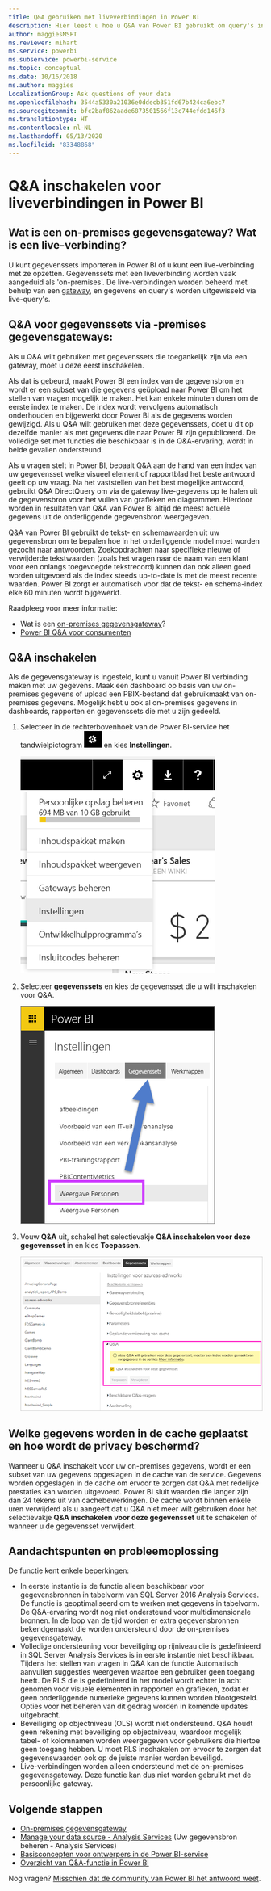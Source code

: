 ```yaml
---
title: Q&A gebruiken met liveverbindingen in Power BI
description: Hier leest u hoe u Q&A van Power BI gebruikt om query's in natuurlijke taal uit te voeren via live-verbindingen met Analysis Services-gegevens en de on-premises gegevensgateway.
author: maggiesMSFT
ms.reviewer: mihart
ms.service: powerbi
ms.subservice: powerbi-service
ms.topic: conceptual
ms.date: 10/16/2018
ms.author: maggies
LocalizationGroup: Ask questions of your data
ms.openlocfilehash: 3544a5330a21036e0ddecb351fd67b424ca6ebc7
ms.sourcegitcommit: bfc2baf862aade6873501566f13c744efdd146f3
ms.translationtype: HT
ms.contentlocale: nl-NL
ms.lasthandoff: 05/13/2020
ms.locfileid: "83348868"
---
```

# <a name="enable-qa-for-live-connections-in-power-bi"></a>Q&A inschakelen voor liveverbindingen in Power BI
## <a name="what-is-the-on-premises-data-gateway--what-is-a-live-connection"></a>Wat is een on-premises gegevensgateway?  Wat is een live-verbinding?
U kunt gegevenssets importeren in Power BI of u kunt een live-verbinding met ze opzetten. Gegevenssets met een liveverbinding worden vaak aangeduid als 'on-premises'. De live-verbindingen worden beheerd met behulp van een [gateway](../connect-data/service-gateway-onprem.md), en gegevens en query's worden uitgewisseld via live-query's.

## <a name="qa-for-on-premises-data-gateway-datasets"></a>Q&A voor gegevenssets via -premises gegevensgateways:
Als u Q&A wilt gebruiken met gegevenssets die toegankelijk zijn via een gateway, moet u deze eerst inschakelen.

Als dat is gebeurd, maakt Power BI een index van de gegevensbron en wordt er een subset van die gegevens geüpload naar Power BI om het stellen van vragen mogelijk te maken. Het kan enkele minuten duren om de eerste index te maken. De index wordt vervolgens automatisch onderhouden en bijgewerkt door Power BI als de gegevens worden gewijzigd. Als u Q&A wilt gebruiken met deze gegevenssets, doet u dit op dezelfde manier als met gegevens die naar Power BI zijn gepubliceerd. De volledige set met functies die beschikbaar is in de Q&A-ervaring, wordt in beide gevallen ondersteund.

Als u vragen stelt in Power BI, bepaalt Q&A aan de hand van een index van uw gegevensset welke visueel element of rapportblad het beste antwoord geeft op uw vraag. Na het vaststellen van het best mogelijke antwoord, gebruikt Q&A DirectQuery om via de gateway live-gegevens op te halen uit de gegevensbron voor het vullen van grafieken en diagrammen. Hierdoor worden in resultaten van Q&A van Power BI altijd de meest actuele gegevens uit de onderliggende gegevensbron weergegeven.

Q&A van Power BI gebruikt de tekst- en schemawaarden uit uw gegevensbron om te bepalen hoe in het onderliggende model moet worden gezocht naar antwoorden. Zoekopdrachten naar specifieke nieuwe of verwijderde tekstwaarden (zoals het vragen naar de naam van een klant voor een onlangs toegevoegde tekstrecord) kunnen dan ook alleen goed worden uitgevoerd als de index steeds up-to-date is met de meest recente waarden. Power BI zorgt er automatisch voor dat de tekst- en schema-index elke 60 minuten wordt bijgewerkt.

Raadpleeg voor meer informatie:

* Wat is een [on-premises gegevensgateway](../connect-data/service-gateway-onprem.md)?
* [Power BI Q&A voor consumenten](../consumer/end-user-q-and-a.md)

## <a name="enable-qa"></a>Q&A inschakelen
Als de gegevensgateway is ingesteld, kunt u vanuit Power BI verbinding maken met uw gegevens.  Maak een dashboard op basis van uw on-premises gegevens of upload een PBIX-bestand dat gebruikmaakt van on-premises gegevens.  Mogelijk hebt u ook al on-premises gegevens in dashboards, rapporten en gegevenssets die met u zijn gedeeld.

1. Selecteer in de rechterbovenhoek van de Power BI-service het tandwielpictogram ![Tandwielpictogram](media/service-q-and-a-direct-query/power-bi-cog.png) en kies **Instellingen**.
   
   ![Menu Instellingen](media/service-q-and-a-direct-query/powerbi-settings.png)
2. Selecteer **gegevenssets** en kies de gegevensset die u wilt inschakelen voor Q&A.
   
   ![Scherm Gegevenssets van menu Instellingen](media/service-q-and-a-direct-query/power-bi-q-and-a-settings.png)
3. Vouw **Q&A** uit, schakel het selectievakje **Q&A inschakelen voor deze gegevensset** in en kies **Toepassen**.
   
    ![Q&A-gebied uitgevouwen](media/service-q-and-a-direct-query/power-bi-qna-dataset-direct-query.png)

## <a name="what-data-is-cached-and-how-is-privacy-protected"></a>Welke gegevens worden in de cache geplaatst en hoe wordt de privacy beschermd?
Wanneer u Q&A inschakelt voor uw on-premises gegevens, wordt er een subset van uw gegevens opgeslagen in de cache van de service. Gegevens worden opgeslagen in de cache om ervoor te zorgen dat Q&A met redelijke prestaties kan worden uitgevoerd. Power BI sluit waarden die langer zijn dan 24 tekens uit van cachebewerkingen. De cache wordt binnen enkele uren verwijderd als u aangeeft dat u Q&A niet meer wilt gebruiken door het selectievakje **Q&A inschakelen voor deze gegevensset** uit te schakelen of wanneer u de gegevensset verwijdert.

## <a name="considerations-and-troubleshooting"></a>Aandachtspunten en probleemoplossing
De functie kent enkele beperkingen:

* In eerste instantie is de functie alleen beschikbaar voor gegevensbronnen in tabelvorm van SQL Server 2016 Analysis Services. De functie is geoptimaliseerd om te werken met gegevens in tabelvorm. De Q&A-ervaring wordt nog niet ondersteund voor multidimensionale bronnen. In de loop van de tijd worden er extra gegevensbronnen bekendgemaakt die worden ondersteund door de on-premises gegevensgateway.
* Volledige ondersteuning voor beveiliging op rijniveau die is gedefinieerd in SQL Server Analysis Services is in eerste instantie niet beschikbaar. Tijdens het stellen van vragen in Q&A kan de functie Automatisch aanvullen suggesties weergeven waartoe een gebruiker geen toegang heeft. De RLS die is gedefinieerd in het model wordt echter in acht genomen voor visuele elementen in rapporten en grafieken, zodat er geen onderliggende numerieke gegevens kunnen worden blootgesteld. Opties voor het beheren van dit gedrag worden in komende updates uitgebracht.
* Beveiliging op objectniveau (OLS) wordt niet ondersteund. Q&A houdt geen rekening met beveiliging op objectniveau, waardoor mogelijk tabel- of kolomnamen worden weergegeven voor gebruikers die hiertoe geen toegang hebben. U moet RLS inschakelen om ervoor te zorgen dat gegevenswaarden ook op de juiste manier worden beveiligd. 
* Live-verbindingen worden alleen ondersteund met de on-premises gegevensgateway. Deze functie kan dus niet worden gebruikt met de persoonlijke gateway.

## <a name="next-steps"></a>Volgende stappen

- [On-premises gegevensgateway](../connect-data/service-gateway-onprem.md)  
- [Manage your data source - Analysis Services](../connect-data/service-gateway-enterprise-manage-ssas.md) (Uw gegevensbron beheren - Analysis Services)  
- [Basisconcepten voor ontwerpers in de Power BI-service](../fundamentals/service-basic-concepts.md)  
- [Overzicht van Q&A-functie in Power BI](../consumer/end-user-q-and-a.md)  

Nog vragen? [Misschien dat de community van Power BI het antwoord weet](https://community.powerbi.com/).
